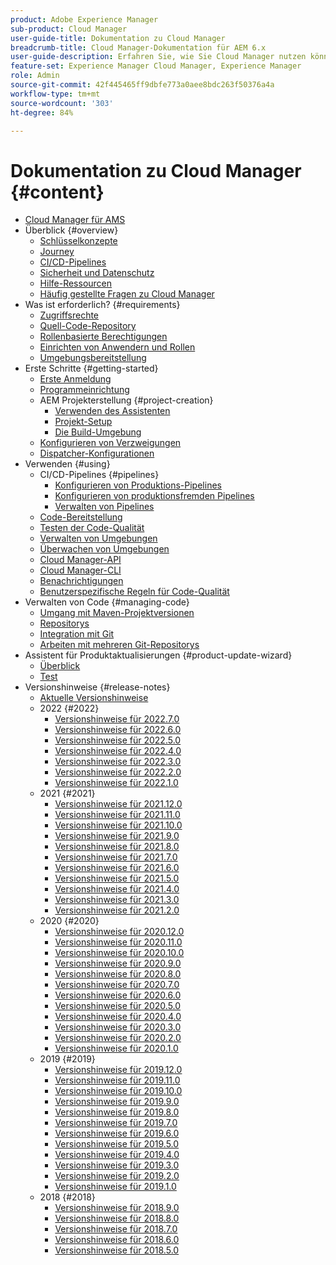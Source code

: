 ```yaml
---
product: Adobe Experience Manager
sub-product: Cloud Manager
user-guide-title: Dokumentation zu Cloud Manager
breadcrumb-title: Cloud Manager-Dokumentation für AEM 6.x
user-guide-description: Erfahren Sie, wie Sie Cloud Manager nutzen können, um Adobe Experience Manager für AMS in der Cloud selbst zu verwalten.
feature-set: Experience Manager Cloud Manager, Experience Manager
role: Admin
source-git-commit: 42f445465ff9dbfe773a0aee8bdc263f50376a4a
workflow-type: tm+mt
source-wordcount: '303'
ht-degree: 84%

---
```



# Dokumentation zu Cloud Manager {#content}

+ [Cloud Manager für AMS](introduction.md)
+ Überblick {#overview}
   + [Schlüsselkonzepte](overview/key-concepts.md)
   + [Journey](overview/user-journey.md)
   + [CI/CD-Pipelines](overview/ci-cd-pipelines.md)
   + [Sicherheit und Datenschutz](overview/security-and-privacy.md)
   + [Hilfe-Ressourcen](overview/help-resources.md)
   + [Häufig gestellte Fragen zu Cloud Manager](overview/faqs.md)
+ Was ist erforderlich? {#requirements}
   + [Zugriffsrechte](requirements/access-rights.md)
   + [Quell-Code-Repository](requirements/source-code-repository.md)
   + [Rollenbasierte Berechtigungen](requirements/role-based-permissions.md)
   + [Einrichten von Anwendern und Rollen](requirements/users-and-roles.md)
   + [Umgebungsbereitstellung](requirements/environment-provisioning.md)
+ Erste Schritte {#getting-started}
   + [Erste Anmeldung](getting-started/first-time-login.md)
   + [Programmeinrichtung](getting-started/program-setup.md)
   + AEM Projekterstellung {#project-creation}
      + [Verwenden des Assistenten](getting-started/using-the-wizard.md)
      + [Projekt-Setup](getting-started/project-setup.md)
      + [Die Build-Umgebung](getting-started/build-environment.md)
   + [Konfigurieren von Verzweigungen](getting-started/configuring-branches.md)
   + [Dispatcher-Konfigurationen](getting-started/dispatcher-configurations.md)
+ Verwenden {#using}
   + CI/CD-Pipelines {#pipelines}
      + [Konfigurieren von Produktions-Pipelines](using/production-pipelines.md)
      + [Konfigurieren von produktionsfremden Pipelines](using/non-production-pipelines.md)
      + [Verwalten von Pipelines](using/managing-pipelines.md)
   + [Code-Bereitstellung](using/code-deployment.md)
   + [Testen der Code-Qualität](using/code-quality-testing.md)
   + [Verwalten von Umgebungen](using/managing-environments.md)
   + [Überwachen von Umgebungen](using/monitoring-environments.md)
   + [Cloud Manager-API](https://developer.adobe.com/experience-cloud/cloud-manager/reference/api/)
   + [Cloud Manager-CLI](https://github.com/adobe/aio-cli-plugin-cloudmanager/blob/main/README.md)
   + [Benachrichtigungen](using/notifications.md)
   + [Benutzerspezifische Regeln für Code-Qualität](using/custom-code-quality-rules.md)
+ Verwalten von Code {#managing-code}
   + [Umgang mit Maven-Projektversionen](managing-code/maven-project-version.md)
   + [Repositorys](managing-code/repositories.md)
   + [Integration mit Git](managing-code/git-integration.md)
   + [Arbeiten mit mehreren Git-Repositorys](managing-code/multiple-git-repos.md)
+ Assistent für Produktaktualisierungen {#product-update-wizard}
   + [Überblick](product-update-wizard/overview.md)
   + [Test](product-update-wizard/evaluation.md)
+ Versionshinweise {#release-notes}
   + [Aktuelle Versionshinweise](release-notes/current.md)
   + 2022 {#2022}
      + [Versionshinweise für 2022.7.0](release-notes/2022/2022-7-0.md)
      + [Versionshinweise für 2022.6.0](release-notes/2022/2022-6-0.md)
      + [Versionshinweise für 2022.5.0](release-notes/2022/2022-5-0.md)
      + [Versionshinweise für 2022.4.0](release-notes/2022/2022-4-0.md)
      + [Versionshinweise für 2022.3.0](release-notes/2022/2022-3-0.md)
      + [Versionshinweise für 2022.2.0](release-notes/2022/2022-2-0.md)
      + [Versionshinweise für 2022.1.0](release-notes/2022/2022-1-0.md)
   + 2021 {#2021}
      + [Versionshinweise für 2021.12.0](release-notes/2021/2021-12-0.md)
      + [Versionshinweise für 2021.11.0](release-notes/2021/2021-11-0.md)
      + [Versionshinweise für 2021.10.0](release-notes/2021/2021-10-0.md)
      + [Versionshinweise für 2021.9.0](release-notes/2021/2021-9-0.md)
      + [Versionshinweise für 2021.8.0](release-notes/2021/2021-8-0.md)
      + [Versionshinweise für 2021.7.0](release-notes/2021/2021-7-0.md)
      + [Versionshinweise für 2021.6.0](release-notes/2021/2021-6-0.md)
      + [Versionshinweise für 2021.5.0](release-notes/2021/2021-5-0.md)
      + [Versionshinweise für 2021.4.0](release-notes/2021/2021-4-0.md)
      + [Versionshinweise für 2021.3.0](release-notes/2021/2021-3-0.md)
      + [Versionshinweise für 2021.2.0](release-notes/2021/2021-2-0.md)
   + 2020 {#2020}
      + [Versionshinweise für 2020.12.0](release-notes/2020/2020-12-0.md)
      + [Versionshinweise für 2020.11.0](release-notes/2020/2020-11-0.md)
      + [Versionshinweise für 2020.10.0](release-notes/2020/2020-10-0.md)
      + [Versionshinweise für 2020.9.0](release-notes/2020/2020-9-0.md)
      + [Versionshinweise für 2020.8.0](release-notes/2020/2020-8-0.md)
      + [Versionshinweise für 2020.7.0](release-notes/2020/2020-7-0.md)
      + [Versionshinweise für 2020.6.0](release-notes/2020/2020-6-0.md)
      + [Versionshinweise für 2020.5.0](release-notes/2020/2020-5-0.md)
      + [Versionshinweise für 2020.4.0](release-notes/2020/2020-4-0.md)
      + [Versionshinweise für 2020.3.0](release-notes/2020/2020-3-0.md)
      + [Versionshinweise für 2020.2.0](release-notes/2020/2020-2-0.md)
      + [Versionshinweise für 2020.1.0](release-notes/2020/2020-1-0.md)
   + 2019 {#2019}
      + [Versionshinweise für 2019.12.0](release-notes/2019/2019-12-0.md)
      + [Versionshinweise für 2019.11.0](release-notes/2019/2019-11-0.md)
      + [Versionshinweise für 2019.10.0](release-notes/2019/2019-10-0.md)
      + [Versionshinweise für 2019.9.0](release-notes/2019/2019-9-0.md)
      + [Versionshinweise für 2019.8.0](release-notes/2019/2019-8-0.md)
      + [Versionshinweise für 2019.7.0](release-notes/2019/2019-7-0.md)
      + [Versionshinweise für 2019.6.0](release-notes/2019/2019-6-0.md)
      + [Versionshinweise für 2019.5.0](release-notes/2019/2019-5-0.md)
      + [Versionshinweise für 2019.4.0](release-notes/2019/2019-4-0.md)
      + [Versionshinweise für 2019.3.0](release-notes/2019/2019-3-0.md)
      + [Versionshinweise für 2019.2.0](release-notes/2019/2019-2-0.md)
      + [Versionshinweise für 2019.1.0](release-notes/2019/2019-1-0.md)
   + 2018 {#2018}
      + [Versionshinweise für 2018.9.0](release-notes/2018/2018-9-0.md)
      + [Versionshinweise für 2018.8.0](release-notes/2018/2018-8-0.md)
      + [Versionshinweise für 2018.7.0](release-notes/2018/2018-7-0.md)
      + [Versionshinweise für 2018.6.0](release-notes/2018/2018-6-0.md)
      + [Versionshinweise für 2018.5.0](release-notes/2018/2018-5-0.md)

